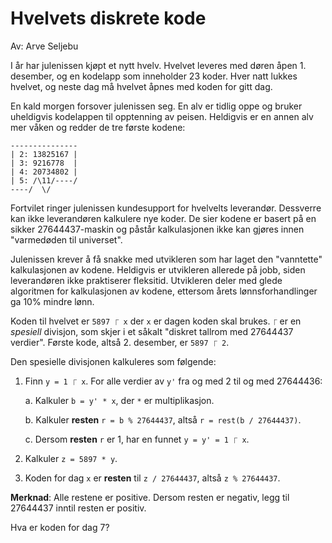# Hvelvets diskrete kode

Av: Arve Seljebu

I år har julenissen kjøpt et nytt hvelv. Hvelvet leveres med døren åpen 1. desember,
og en kodelapp som inneholder 23 koder. Hver natt lukkes hvelvet, og neste dag må
hvelvet åpnes med koden for gitt dag.

En kald morgen forsover julenissen seg. En alv er tidlig oppe og bruker uheldigvis
kodelappen til opptenning av peisen. Heldigvis er en annen alv mer våken og redder
de tre første kodene:

```
---------------
| 2: 13825167 |
| 3: 9216778  |
| 4: 20734802 |
| 5: /\11/----/
----/  \/
```

Fortvilet ringer julenissen kundesupport for hvelvelts leverandør. Dessverre kan ikke
leverandøren kalkulere nye koder. De sier kodene er basert på en sikker 27644437-maskin
og påstår kalkulasjonen ikke kan gjøres innen "varmedøden til universet".

Julenissen krever å få snakke med utvikleren som har laget den "vanntette" kalkulasjonen
av kodene. Heldigvis er utvikleren allerede på jobb, siden leverandøren ikke
praktiserer fleksitid. Utvikleren deler med glede algoritmen for kalkulasjonen av
kodene, ettersom årets lønnsforhandlinger ga 10% mindre lønn.

Koden til hvelvet er `5897 ⎾ x` der `x` er dagen koden skal brukes. `⎾` er en
_spesiell_ divisjon, som skjer i et såkalt "diskret tallrom med 27644437 verdier".
Første kode, altså 2. desember, er `5897 ⎾ 2`.

Den spesielle divisjonen kalkuleres som følgende:

1. Finn `y = 1 ⎾ x`. For alle verdier av `y'` fra og med 2 til og med 27644436:

    a. Kalkuler `b = y' * x`, der `*` er multiplikasjon.

    b. Kalkuler **resten** `r = b % 27644437`, altså `r = rest(b / 27644437)`.

    c. Dersom **resten** `r` er 1, har en funnet `y = y' = 1 ⎾ x`.

2. Kalkuler `z = 5897 * y`.
3. Koden for dag `x` er **resten** til `z / 27644437`, altså `z % 27644437`.

**Merknad**: Alle restene er positive. Dersom resten er negativ, legg til 27644437
inntil resten er positiv.

Hva er koden for dag 7?